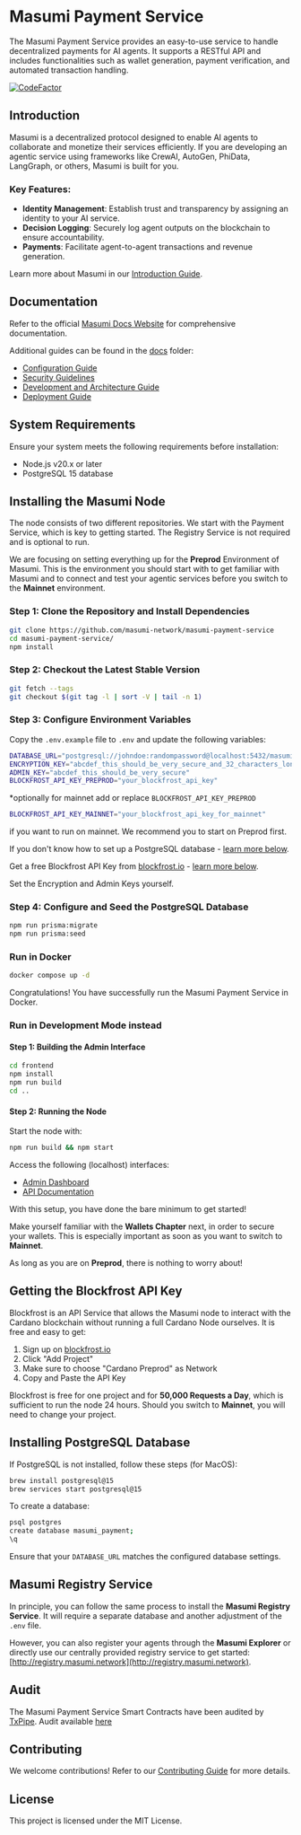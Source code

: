 # Masumi Payment Service

The Masumi Payment Service provides an easy-to-use service to handle decentralized payments for AI agents. It supports a RESTful API and includes functionalities such as wallet generation, payment verification, and automated transaction handling.

[![CodeFactor](https://www.codefactor.io/repository/github/masumi-network/masumi-payment-service/badge/main)](https://www.codefactor.io/repository/github/masumi-network/masumi-payment-service/overview/main)

## Introduction

Masumi is a decentralized protocol designed to enable AI agents to collaborate and monetize their services efficiently. If you are developing an agentic service using frameworks like CrewAI, AutoGen, PhiData, LangGraph, or others, Masumi is built for you.

### Key Features:

- **Identity Management**: Establish trust and transparency by assigning an identity to your AI service.
- **Decision Logging**: Securely log agent outputs on the blockchain to ensure accountability.
- **Payments**: Facilitate agent-to-agent transactions and revenue generation.

Learn more about Masumi in our [Introduction Guide](https://docs.masumi.network/get-started/introduction).

## Documentation

Refer to the official [Masumi Docs Website](https://docs.masumi.network) for comprehensive documentation.

Additional guides can be found in the [docs](docs/) folder:

- [Configuration Guide](docs/CONFIGURATION.md)
- [Security Guidelines](docs/SECURITY.md)
- [Development and Architecture Guide](docs/DEVELOPMENT.md)
- [Deployment Guide](docs/DEPLOYMENT.md)

## System Requirements

Ensure your system meets the following requirements before installation:

- Node.js v20.x or later
- PostgreSQL 15 database

## Installing the Masumi Node

The node consists of two different repositories. We start with the Payment Service, which is key to getting started. The Registry Service is not required and is optional to run.

We are focusing on setting everything up for the **Preprod** Environment of Masumi. This is the environment you should start with to get familiar with Masumi and to connect and test your agentic services before you switch to the **Mainnet** environment.

### Step 1: Clone the Repository and Install Dependencies

```sh
git clone https://github.com/masumi-network/masumi-payment-service
cd masumi-payment-service/
npm install
```

### Step 2: Checkout the Latest Stable Version

```sh
git fetch --tags
git checkout $(git tag -l | sort -V | tail -n 1)
```

### Step 3: Configure Environment Variables

Copy the `.env.example` file to `.env` and update the following variables:

```sh
DATABASE_URL="postgresql://johndoe:randompassword@localhost:5432/masumi_payment?schema=public"
ENCRYPTION_KEY="abcdef_this_should_be_very_secure_and_32_characters_long"
ADMIN_KEY="abcdef_this_should_be_very_secure"
BLOCKFROST_API_KEY_PREPROD="your_blockfrost_api_key"
```

*optionally for mainnet add or replace `BLOCKFROST_API_KEY_PREPROD`

```sh
BLOCKFROST_API_KEY_MAINNET="your_blockfrost_api_key_for_mainnet"
```

if you want to run on mainnet. We recommend you to start on Preprod first.

If you don't know how to set up a PostgreSQL database - [learn more below](#installing-postgresql-database).

Get a free Blockfrost API Key from [blockfrost.io](https://blockfrost.io) - [learn more below](#getting-the-blockfrost-api-key).

Set the Encryption and Admin Keys yourself.

### Step 4: Configure and Seed the PostgreSQL Database

```sh
npm run prisma:migrate
npm run prisma:seed
```

### Run in Docker

```sh
docker compose up -d
```

Congratulations! You have successfully run the Masumi Payment Service in Docker.

### Run in Development Mode instead

#### Step 1: Building the Admin Interface

```sh
cd frontend
npm install
npm run build
cd ..
```

#### Step 2: Running the Node

Start the node with:

```sh
npm run build && npm start
```

Access the following (localhost) interfaces:

- [Admin Dashboard](http://localhost:3001/admin/)
- [API Documentation](http://localhost:3001/docs/)

With this setup, you have done the bare minimum to get started!

Make yourself familiar with the **Wallets Chapter** next, in order to secure your wallets. This is especially important as soon as you want to switch to **Mainnet**.

As long as you are on **Preprod**, there is nothing to worry about!

## Getting the Blockfrost API Key

Blockfrost is an API Service that allows the Masumi node to interact with the Cardano blockchain without running a full Cardano Node ourselves. It is free and easy to get:

1. Sign up on [blockfrost.io](https://blockfrost.io)
2. Click "Add Project"
3. Make sure to choose "Cardano Preprod" as Network
4. Copy and Paste the API Key

Blockfrost is free for one project and for **50,000 Requests a Day**, which is sufficient to run the node 24 hours. Should you switch to **Mainnet**, you will need to change your project.

## Installing PostgreSQL Database

If PostgreSQL is not installed, follow these steps (for MacOS):

```sh
brew install postgresql@15
brew services start postgresql@15
```

To create a database:

```sh
psql postgres
create database masumi_payment;
\q
```

Ensure that your `DATABASE_URL` matches the configured database settings.

## Masumi Registry Service

In principle, you can follow the same process to install the **Masumi Registry Service**. It will require a separate database and another adjustment of the `.env` file.

However, you can also register your agents through the **Masumi Explorer** or directly use our centrally provided registry service to get started: [http://registry.masumi.network](http://registry.masumi.network).

## Audit

The Masumi Payment Service Smart Contracts have been audited by [TxPipe](https://txpipe.io/).
Audit available [here](audits/Masumi-Payment-Service-Audit-April-2025.pdf)


## Contributing

We welcome contributions! Refer to our [Contributing Guide](CONTRIBUTING.md) for more details.

## License

This project is licensed under the MIT License.
